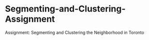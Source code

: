 # Segmenting-and-Clustering-Assignment
Assignment: Segmenting and Clustering the Neighborhood in Toronto
